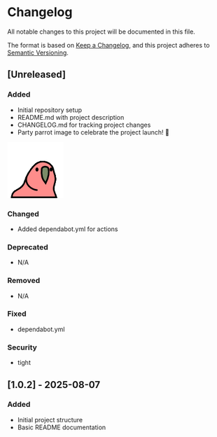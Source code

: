 # Changelog

All notable changes to this project will be documented in this file.

The format is based on [Keep a Changelog](https://keepachangelog.com/en/1.0.0/),
and this project adheres to [Semantic Versioning](https://semver.org/spec/v2.0.0.html).

## [Unreleased]

### Added
- Initial repository setup
- README.md with project description
- CHANGELOG.md for tracking project changes
- Party parrot image to celebrate the project launch! 🎉

![Party Parrot](./party-parrot.gif)

### Changed
- Added dependabot.yml for actions

### Deprecated
- N/A

### Removed
- N/A

### Fixed
- dependabot.yml

### Security
- tight

## [1.0.2] - 2025-08-07

### Added
- Initial project structure
- Basic README documentation
